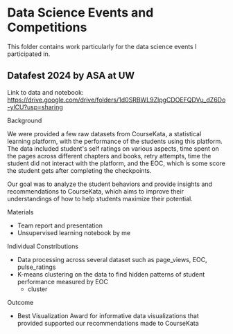 # Data Science Events and Competitions
This folder contains work particularly for the data science events I participated in.

## Datafest 2024 by ASA at UW
Link to data and notebook: https://drive.google.com/drive/folders/1d0SRBWL9ZlpgCDOEFQDVu_dZ6Do-ylCU?usp=sharing

Background

We were provided a few raw datasets from CourseKata, a statistical learning platform, with the performance of the students using this platform. The data included student's self ratings on various aspects, time spent on the pages across different chapters and books, retry attempts, time the student did not interact with the platform, and the EOC, which is some score the student gets after completing the checkpoints.

Our goal was to analyze the student behaviors and provide insights and recommendations to CourseKata, which aims to improve their understandings of how to help students maximize their potential.

Materials
- Team report and presentation
- Unsupervised learning notebook by me

Individual Constributions
- Data processing across several dataset such as page_views, EOC, pulse_ratings
- K-means clustering on the data to find hidden patterns of student performance measured by EOC
    - cluster

Outcome
- Best Visualization Award for informative data visualizations that provided supported our recommendations made to CourseKata
